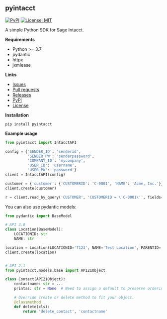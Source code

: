 ## pyintacct ##
[![PyPI](https://img.shields.io/pypi/dm/pyintacct.svg?style=flat-square)](https://pypi.org/project/pyintacct)
[![License: MIT](https://img.shields.io/badge/License-MIT-blue.svg?style=flat-square)](https://opensource.org/licenses/MIT)

A simple Python SDK for Sage Intacct.


**Requirements**
  - Python >= 3.7
  - pydantic
  - httpx
  - jxmlease


**Links**
  - [Issues](https://github.com/red-coracle/pyintacct/issues)
  - [Pull requests](https://github.com/red-coracle/pyintacct/pulls)
  - [Releases](https://github.com/red-coracle/pyintacct/releases)
  - [PyPI](https://pypi.org/project/pyintacct)
  - [License](https://github.com/red-coracle/pyintacct/blob/master/LICENSE)

**Installation**
  
  `pip install pyintacct`

**Example usage**
```python
from pyintacct import IntacctAPI

config = {'SENDER_ID': 'senderid',
          'SENDER_PW': 'senderpassword',
          'COMPANY_ID': 'mycompany',
          'USER_ID': 'username',
          'USER_PW': 'password'}
client = IntacctAPI(config)

customer = {'customer': {'CUSTOMERID': 'C-0001', 'NAME': 'Acme, Inc.'}}
client.create(customer)

r = client.read_by_query('CUSTOMER', 'CUSTOMERID = \'C-0001\'', fields='NAME', pagesize=1)
```

You can also use pydantic models:
```python
from pydantic import BaseModel

# API 3.0
class Location(BaseModel):
    LOCATIONID: str
    NAME: str

location = Location(LOCATIONID='T123', NAME='Test Location', PARENTID='100')
client.create(location)


# API 2.1
from pyintacct.models.base import API21Object

class Contact(API21Object):
    contactname: str = ...
    printas: str = None  # Need to assign a default to preserve ordering

    # Override create or delete method to fit your object.
    @classmethod
    def delete(cls):
        return 'delete_contact', 'contactname'
```
